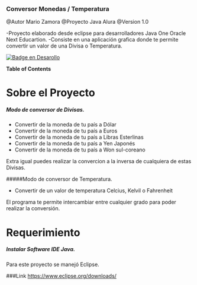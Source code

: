 ### Conversor Monedas / Temperatura
@Autor Mario Zamora
@Proyecto Java Alura
@Version 1.0

-Proyecto elaborado desde eclipse para desarrolladores Java One Oracle Next Educartion.
-Consiste en una aplicación grafica donde te permite convertir un valor de una Divisa o Temperatura.

<a target="_blank" rel="noopener noreferrer nofollow" href="https://camo.githubusercontent.com/f9950a7d834ea8c7f1fa40865551a4c95db6a884505f7419de9308389be4539d/68747470733a2f2f696d672e736869656c64732e696f2f62616467652f5354415455532d454e25323044455341524f4c4c4f2d677265656e"><img src="https://camo.githubusercontent.com/f9950a7d834ea8c7f1fa40865551a4c95db6a884505f7419de9308389be4539d/68747470733a2f2f696d672e736869656c64732e696f2f62616467652f5354415455532d454e25323044455341524f4c4c4f2d677265656e" alt="Badge en Desarollo" data-canonical-src="https://img.shields.io/badge/STATUS-EN%20DESAROLLO-green" style="max-width: 100%;"></a>

**Table of Contents**

# Sobre el Proyecto

##### Modo de conversor de Divisas.

  - Convertir de la moneda de tu país a Dólar
  - Convertir de la moneda de tu país a Euros
  - Convertir de la moneda de tu país a Libras Esterlinas
  - Convertir de la moneda de tu país a Yen Japonés
  - Convertir de la moneda de tu país a Won sul-coreano

Extra igual puedes realizar la convercion a la inversa de cualquiera de estas Divisas.

#####Modo de conversor de Temperatura.

  - Convertir de un valor de temperatura Celcius, Kelvil o  Fahrenheit

El programa te permite intercambiar entre cualquier grado para poder realizar la conversión.


# Requerimiento

##### Instalar Software IDE Java.
Para este proyecto se manejó Eclipse.

###Link
https://www.eclipse.org/downloads/
